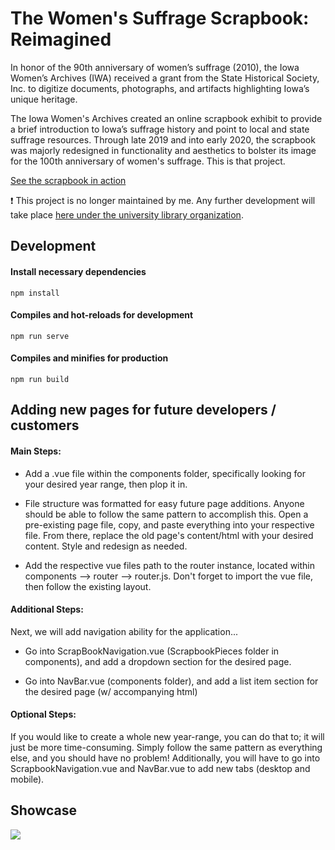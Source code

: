 # The Women's Suffrage Scrapbook: Reimagined

In honor of the 90th anniversary of women’s suffrage (2010), the Iowa Women’s Archives (IWA) received a grant from the State Historical Society, Inc. to digitize documents, photographs, and artifacts highlighting Iowa’s unique heritage.

The Iowa Women's Archives created an online scrapbook exhibit to provide a brief introduction to Iowa’s suffrage history and point to local and state suffrage resources. Through late 2019 and into early 2020, the scrapbook was majorly redesigned in functionality and aesthetics to bolster its image for the 100th anniversary of women's suffrage. This is that project.

[See the scrapbook in action](https://suffrage.lib.uiowa.edu/)

❗ This project is no longer maintained by me. Any further development will take place [here under the university library organization](https://github.com/ui-libraries/suffrage-reimagined).


## Development 

#### Install necessary dependencies
```
npm install
```

#### Compiles and hot-reloads for development
```
npm run serve
```

#### Compiles and minifies for production
```
npm run build
```


## Adding new pages for future developers / customers

#### Main Steps:
+ Add a .vue file within the components folder, specifically looking for your desired year range, then plop it in. 

+ File structure was formatted for easy future page additions. Anyone should be able to follow the same pattern to accomplish this. Open a pre-existing page file, copy, and paste everything into your respective file. From there, replace the old page's content/html with your desired content. Style and redesign as needed.

+ Add the respective vue files path to the router instance, located within components --> router --> router.js. Don't forget to import the vue file, then follow the existing layout.

#### Additional Steps: 
Next, we will add navigation ability for the application...
+ Go into ScrapBookNavigation.vue (ScrapbookPieces folder in components), and add a dropdown section for the desired page.

+ Go into NavBar.vue (components folder), and add a list item section for the desired page (w/ accompanying html)

#### Optional Steps:

If you would like to create a whole new year-range, you can do that to; it will just be more time-consuming. Simply follow the same pattern as everything else, and you should have no problem! Additionally, you will have to go into ScrapbookNavigation.vue and NavBar.vue to add new tabs (desktop and mobile).


## Showcase

![](documents/demo.gif)
